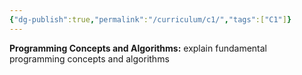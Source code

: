 ```yaml
---
{"dg-publish":true,"permalink":"/curriculum/c1/","tags":["C1"]}
---
```


**Programming Concepts and Algorithms:** explain fundamental programming concepts and algorithms
